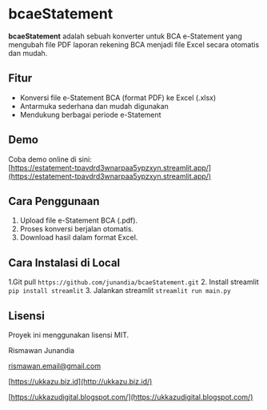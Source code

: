 # bcaeStatement

**bcaeStatement** adalah sebuah konverter untuk BCA e-Statement yang mengubah file PDF laporan rekening BCA menjadi file Excel secara otomatis dan mudah.

## Fitur
- Konversi file e-Statement BCA (format PDF) ke Excel (.xlsx)
- Antarmuka sederhana dan mudah digunakan
- Mendukung berbagai periode e-Statement

## Demo
Coba demo online di sini:  
[https://estatement-tpavdrd3wnarpaa5ypzxyn.streamlit.app/](https://estatement-tpavdrd3wnarpaa5ypzxyn.streamlit.app/)

## Cara Penggunaan
1. Upload file e-Statement BCA (.pdf).
2. Proses konversi berjalan otomatis.
3. Download hasil dalam format Excel.


## Cara Instalasi di Local
1.Git pull
```https://github.com/junandia/bcaeStatement.git```
2. Install streamlit
```pip install streamlit```
3. Jalankan streamlit
```streamlit run main.py```

## Lisensi
Proyek ini menggunakan lisensi MIT.


Rismawan Junandia

rismawan.email@gmail.com

[https://ukkazu.biz.id](http://ukkazu.biz.id/)

[https://ukkazudigital.blogspot.com/](https://ukkazudigital.blogspot.com/)
